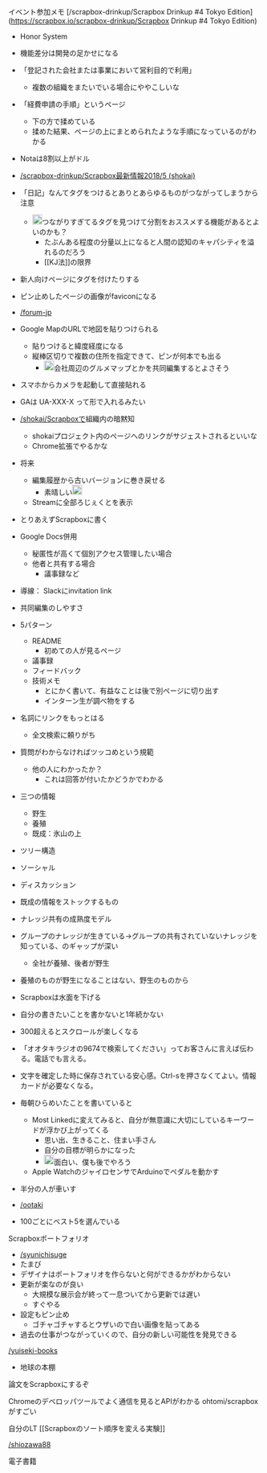 
イベント参加メモ [/scrapbox-drinkup/Scrapbox Drinkup #4 Tokyo Edition](https://scrapbox.io/scrapbox-drinkup/Scrapbox Drinkup #4 Tokyo Edition)

- Honor System
- 機能差分は開発の足かせになる
- 「登記された会社または事業において営利目的で利用」
    - 複数の組織をまたいでいる場合にややこしいな
- 「経費申請の手順」というページ
    - 下の方で揉めている
    - 揉めた結果、ページの上にまとめられたような手順になっているのがわかる

- Notaは8割以上がドル

- [/scrapbox-drinkup/Scrapbox最新情報2018/5 (shokai)](https://scrapbox.io/scrapbox-drinkup/Scrapbox最新情報2018/5 (shokai))
- 「日記」なんてタグをつけるとありとあらゆるものがつながってしまうから注意
    - <img src='https://scrapbox.io/api/pages/nishio/nishio/icon' alt='nishio.icon' height="19.5"/>つながりすぎてるタグを見つけて分割をおススメする機能があるとよいのかも？
        - たぶんある程度の分量以上になると人間の認知のキャパシティを溢れるのだろう
        - [[KJ法]]の限界

- 新人向けページにタグを付けたりする

- ピン止めしたページの画像がfaviconになる

- [/forum-jp](https://scrapbox.io/forum-jp)

- Google MapのURLで地図を貼りつけられる
    - 貼りつけると緯度経度になる
    - 縦棒区切りで複数の住所を指定できて、ピンが何本でも出る
        - <img src='https://scrapbox.io/api/pages/nishio/nishio/icon' alt='nishio.icon' height="19.5"/>会社周辺のグルメマップとかを共同編集するとよさそう

- スマホからカメラを起動して直接貼れる

- GAは UA-XXX-X って形で入れるみたい

- [/shokai/Scrapboxで](https://scrapbox.io/shokai/Scrapboxで)組織内の暗黙知
    - shokaiプロジェクト内のページへのリンクがサジェストされるといいな
    - Chrome拡張でやるかな


- 将来
    - 編集履歴から古いバージョンに巻き戻せる
        - 素晴しい<img src='https://scrapbox.io/api/pages/nishio/nishio/icon' alt='nishio.icon' height="19.5"/>
    - Streamに全部ろじぇくとを表示

- とりあえずScrapboxに書く
- Google Docs併用
    - 秘匿性が高くて個別アクセス管理したい場合
    - 他者と共有する場合
        - 議事録など
- 導線： Slackにinvitation link
- 共同編集のしやすさ

- 5パターン
    - README
        - 初めての人が見るページ
    - 議事録
    - フィードバック
    - 技術メモ
        - とにかく書いて、有益なことは後で別ページに切り出す
        - インターン生が調べ物をする

- 名詞にリンクをもっとはる
    - 全文検索に頼りがち

- 質問がわからなければツッコめという規範
    - 他の人にわかったか？
        - これは回答が付いたかどうかでわかる

- 三つの情報
    - 野生
    - 養殖
    - 既成：氷山の上
- ツリー構造
- ソーシャル
- ディスカッション
- 既成の情報をストックするもの
- ナレッジ共有の成熟度モデル
- グループのナレッジが生きている→グループの共有されていないナレッジを知っている、のギャップが深い
    - 全社が養殖、後者が野生
- 養殖のものが野生になることはない、野生のものから
- Scrapboxは水面を下げる

- 自分の書きたいことを書かないと1年続かない
- 300超えるとスクロールが楽しくなる
- 「オオタキラジオの9674で検索してください」ってお客さんに言えば伝わる。電話でも言える。
- 文字を確定した時に保存されている安心感。Ctrl-sを押さなくてよい。情報カードが必要なくなる。
- 毎朝ひらめいたことを書いていると
    - Most Linkedに変えてみると、自分が無意識に大切にしているキーワードが浮かび上がってくる
        - 思い出、生きること、住まい手さん
        - 自分の目標が明らかになった
        - <img src='https://scrapbox.io/api/pages/nishio/nishio/icon' alt='nishio.icon' height="19.5"/>面白い、僕も後でやろう
    - Apple WatchのジャイロセンサでArduinoでペダルを動かす
- 半分の人が車いす
- [/ootaki](https://scrapbox.io/ootaki)
- 100ごとにベスト5を選んでいる

Scrapboxポートフォリオ
- [/syunichisuge](https://scrapbox.io/syunichisuge)
- たまび
- デザイナはポートフォリオを作らないと何ができるかがわからない
- 更新が楽なのが良い
    - 大規模な展示会が終って一息ついてから更新では遅い
    - すぐやる
- 設定もピン止め
    - ゴチャゴチャするとウザいので白い画像を貼ってある
- 過去の仕事がつながっていくので、自分の新しい可能性を発見できる

[/yuiseki-books](https://scrapbox.io/yuiseki-books)
- 地球の本棚

論文をScrapboxにするぞ

Chromeのデベロッパツールでよく通信を見るとAPIがわかる
ohtomi/scrapboxがすごい

自分のLT [[Scrapboxのソート順序を変える実験]]

[/shiozawa88](https://scrapbox.io/shiozawa88)

電子書籍
